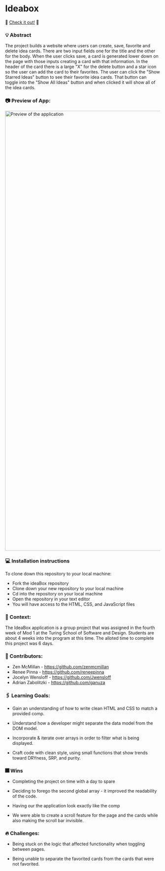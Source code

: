 # Ideabox

🎊 [Check it out!](https://reneepinna.github.io/ideaBox/) 🎊

### 💡 Abstract

The project builds a website where users can create, save, favorite and delete idea cards. There are two input fields one for the title and the other for the body. When the user clicks save, a card is generated lower down on the page with those inputs creating a card with that information. In the header of the card there is a large "X" for the delete button and a star icon so the user can add the card to their favorites. The user can click the "Show Starred Ideas" button to see their favorite idea cards. That button can toggle into the "Show All Ideas" button and when clicked it will show all of the idea cards.

### 📷 Preview of App:

<img width="1428" alt="Preview of the application" src="https://user-images.githubusercontent.com/61986277/243403912-7cc3cce8-beee-442b-a9e7-36b06d7514e3.png">

### 💻 Installation instructions

To clone down this repository to your local machine:

* Fork the ideaBox repository
* Clone down your new repository to your local machine
* Cd into the repository on your local machine
* Open the repository in your text editor
* You will have access to the HTML, CSS, and JavaScript files

### 🍎 Context:

The IdeaBox application is a group project that was assigned in the fourth week of Mod 1 at the Turing School of Software and Design. Students are about 4 weeks into the program at this time. The alloted time to complete this project was 6 days.

### 🧠 Contributors:

- Zen McMillan - https://github.com/zenmcmillan
- Renee Pinna - https://github.com/reneepinna
- Jocelyn Wensloff - https://github.com/Jwensloff
- Adrian Zabolitzki - https://github.com/ganuza

### 🖇️ Learning Goals:

* Gain an understanding of how to write clean HTML and CSS to match a provided comp.

* Understand how a developer might separate the data model from the DOM model.

* Incorporate & iterate over arrays in order to filter what is being displayed.

* Craft code with clean style, using small functions that show trends toward DRYness, SRP, and purity.


### 🎆 Wins 

* Completing the project on time with a day to spare

* Deciding to forego the second global array - it improved the readability of the code.

* Having our the application look exactly like the comp

* We were able to create a scroll feature for the page and the cards while also making the scroll bar invisible.

### 🔥 Challenges:

* Being stuck on the logic that affected functionality when toggling between pages.

* Being unable to separate the favorited cards from the cards that were not favorited.





